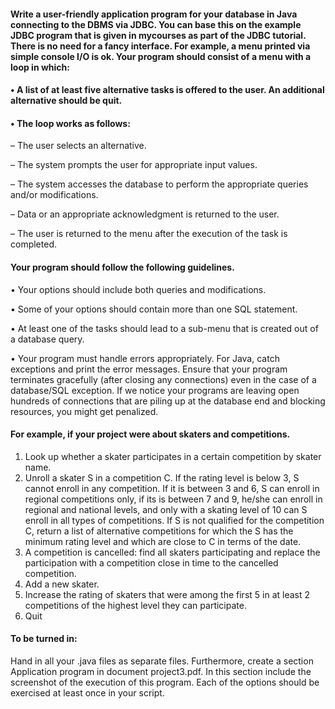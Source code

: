 #### Write a user-friendly application program for your database in Java connecting to the DBMS via JDBC. You can base this on the example JDBC program that is given in mycourses as part of the JDBC tutorial. There is no need for a fancy interface. For example, a menu printed via simple console I/O is ok. Your program should consist of a menu with a loop in which:

#### • A list of at least five alternative tasks is offered to the user. An additional alternative should be quit.

#### • The loop works as follows:

  – The user selects an alternative.

  – The system prompts the user for appropriate input values.

  – The system accesses the database to perform the appropriate queries and/or modifications. 
  
  – Data or an appropriate acknowledgment is returned to the user.

  – The user is returned to the menu after the execution of the task is completed.
  

#### Your program should follow the following guidelines.

• Your options should include both queries and modifications.

• Some of your options should contain more than one SQL statement.

• At least one of the tasks should lead to a sub-menu that is created out of a database query.

• Your program must handle errors appropriately. For Java, catch exceptions and print the error messages. Ensure that your program terminates gracefully (after closing any connections) even in the case of a database/SQL exception. If we notice your programs are leaving open hundreds of connections that are piling up at the database end and blocking resources, you might get penalized.


#### For example, if your project were about skaters and competitions.

1. Look up whether a skater participates in a certain competition by skater name.
2. Unroll a skater S in a competition C. If the rating level is below 3, S cannot enroll in any competition. If it is between 3 and 6, S can enroll in regional competitions only, if its is between 7 and 9, he/she can enroll in regional and national levels, and only with a skating level of 10 can S enroll in all types of competitions. If S is not qualified for the competition C, return a list of alternative competitions for which the S has the minimum rating level and which are close to C in terms of the date.
3. A competition is cancelled: find all skaters participating and replace the participation with a competition close in time to the cancelled competition.
4. Add a new skater.
5. Increase the rating of skaters that were among the first 5 in at least 2 competitions of the highest level they can participate.
6. Quit

#### To be turned in:

Hand in all your .java files as separate files. Furthermore, create a section Application program in document project3.pdf. In this section include the screenshot of the execution of this program. Each of the options should be exercised at least once in your script.
